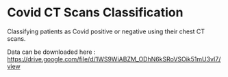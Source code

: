 # Covid CT Scans Classification
Classifying patients as Covid positive or negative using their chest CT scans.

Data can be downloaded here : https://drive.google.com/file/d/1WS9WiABZM_ODhN6kSRoVSOik51mU3vI7/view
